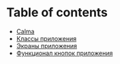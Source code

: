 # Table of contents

* [Calma](README.md)
* [Классы приложения](<README (1).md>)
* [Экраны приложения](ekrany-prilozheniya.md)
* [Функционал кнопок приложения](funkcional-knopok-prilozheniya.md)
